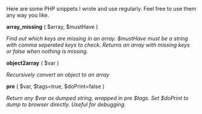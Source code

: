 Here are some PHP snippets I wrote and use regularly. Feel free to use them any way you like.

**array_missing** ( $array, $mustHave )

_Find out which keys are missing in an array. $mustHave must be a string with comma seperated keys to check. Returns an array with missing keys or false when nothing is missing._

**object2array** ( $var )

_Recursively convert an object to an array_

**pre** ( $var, $tags=true, $doPrint=false )

_Return any $var as dumped string, wrapped in pre $tags. Set $doPrint to dump to browser directly. Useful for debugging._